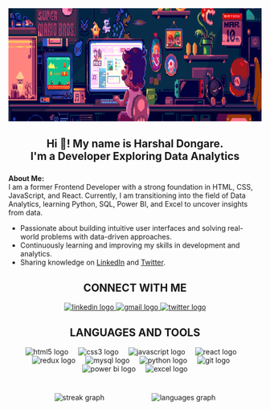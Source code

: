 <div align="center">
  <img height="225" src="./Banner-Image/ezgif.com-crop.gif"  />
</div>

###

<h2 align="center">Hi 👋! My name is Harshal Dongare.<br>I'm a Developer Exploring Data Analytics</h2>

###

<p align="left"><b>About Me:</b><br>
I am a former Frontend Developer with a strong foundation in HTML, CSS, JavaScript, and React.  
Currently, I am transitioning into the field of Data Analytics, learning Python, SQL, Power BI, and Excel to uncover insights from data.
</p>
<ul>
  <li>Passionate about building intuitive user interfaces and solving real-world problems with data-driven approaches.</li>
  <li>Continuously learning and improving my skills in development and analytics.</li>
  <li>Sharing knowledge on <a href="https://www.linkedin.com/in/harshal-dongare/">LinkedIn</a> and <a href="https://twitter.com/heyyHarshal">Twitter</a>.</li>
</ul>

###

<h2 align="center">CONNECT WITH ME</h2>

<div align="center">
  <a href="https://www.linkedin.com/in/harshal-dongare/" target="_blank">
    <img src="https://raw.githubusercontent.com/maurodesouza/profile-readme-generator/master/src/assets/icons/social/linkedin/default.svg" width="92" height="42" alt="linkedin logo"  />
  </a>
  <a href="mailto:harshaldongare.corp@gmail.com" target="_blank">
    <img src="https://raw.githubusercontent.com/maurodesouza/profile-readme-generator/master/src/assets/icons/social/gmail/default.svg" width="92" height="42" alt="gmail logo"  />
  </a>
  <a href="https://twitter.com/heyyHarshal" target="_blank">
    <img src="https://raw.githubusercontent.com/maurodesouza/profile-readme-generator/master/src/assets/icons/social/twitter/default.svg" width="92" height="42" alt="twitter logo"  />
  </a>
</div>

###

<h2 align="center">LANGUAGES AND TOOLS</h2>

<div align="center">
  <img src="https://cdn.jsdelivr.net/gh/devicons/devicon/icons/html5/html5-original.svg" height="42" alt="html5 logo"  />
  <img width="12" />
  <img src="https://cdn.jsdelivr.net/gh/devicons/devicon/icons/css3/css3-original.svg" height="42" alt="css3 logo"  />
  <img width="12" />
  <img src="https://cdn.jsdelivr.net/gh/devicons/devicon/icons/javascript/javascript-original.svg" height="42" alt="javascript logo"  />
  <img width="12" />
  <img src="https://cdn.jsdelivr.net/gh/devicons/devicon/icons/react/react-original.svg" height="42" alt="react logo"  />
  <img width="12" />
  <img src="https://cdn.jsdelivr.net/gh/devicons/devicon/icons/redux/redux-original.svg" height="42" alt="redux logo"  />
  <img width="12" />
  <img src="https://cdn.jsdelivr.net/gh/devicons/devicon/icons/mysql/mysql-original.svg" height="42" alt="mysql logo"  />
  <img width="12" />
  <img src="https://cdn.jsdelivr.net/gh/devicons/devicon/icons/python/python-original.svg" height="42" alt="python logo"  />
  <img width="12" />
  <img src="https://cdn.jsdelivr.net/gh/devicons/devicon/icons/git/git-original.svg" height="42" alt="git logo"  />
  <img width="12" />
  <img src="https://upload.wikimedia.org/wikipedia/commons/c/c2/Power_BI_logo.svg" height="42" alt="power bi logo"  />
  <img width="12" />
  <img src="https://upload.wikimedia.org/wikipedia/commons/7/73/Microsoft_Excel_2013_logo.svg" height="42" alt="excel logo"  />
</div>

###

<br clear="both">

<div align="center">
  <img src="https://streak-stats.demolab.com?user=Harshal-Dongare&locale=en&mode=daily&theme=dracula&hide_border=true&border_radius=53" height="150" alt="streak graph"  />
  &nbsp;&nbsp;&nbsp;&nbsp;&nbsp;&nbsp;&nbsp;&nbsp;&nbsp;&nbsp;&nbsp;&nbsp;&nbsp;&nbsp;&nbsp;&nbsp;&nbsp;&nbsp;&nbsp;&nbsp;&nbsp;&nbsp;
  <img src="https://github-readme-stats.vercel.app/api/top-langs?username=Harshal-Dongare&locale=en&hide_title=false&layout=compact&card_width=320&langs_count=6&theme=dracula&hide_border=true" height="153" alt="languages graph"  />
</div>
